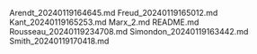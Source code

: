 Arendt_20240119164645.md
Freud_20240119165012.md
Kant_20240119165253.md
Marx_2.md
README.md
Rousseau_20240119234708.md
Simondon_20240119163442.md
Smith_20240119170418.md
